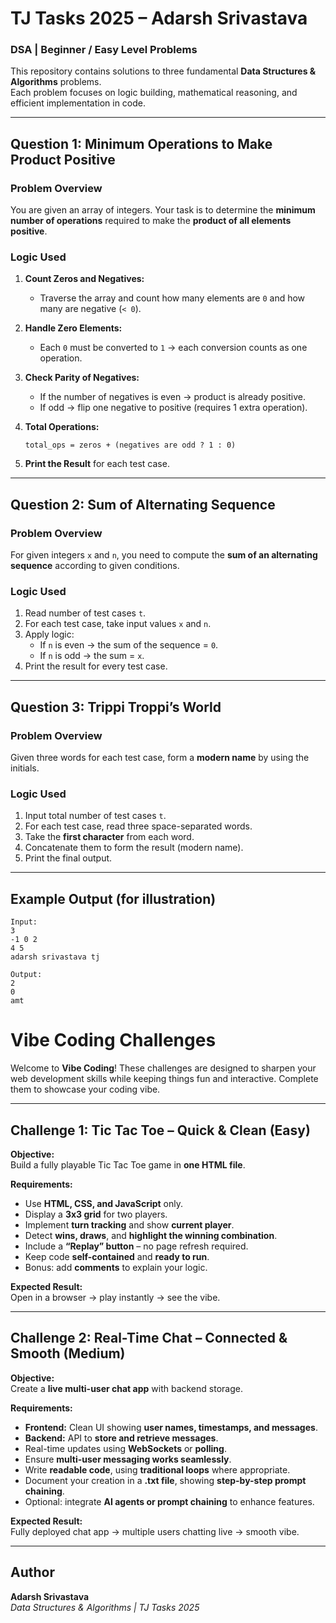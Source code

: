 # TJ Tasks 2025 – Adarsh Srivastava
### DSA | Beginner / Easy Level Problems

This repository contains solutions to three fundamental **Data Structures & Algorithms** problems.  
Each problem focuses on logic building, mathematical reasoning, and efficient implementation in code.

---

## Question 1: Minimum Operations to Make Product Positive  

### Problem Overview  
You are given an array of integers. Your task is to determine the **minimum number of operations** required to make the **product of all elements positive**.

### Logic Used  
1. **Count Zeros and Negatives:**  
   - Traverse the array and count how many elements are `0` and how many are negative (`< 0`).  

2. **Handle Zero Elements:**  
   - Each `0` must be converted to `1` → each conversion counts as one operation.  

3. **Check Parity of Negatives:**  
   - If the number of negatives is even → product is already positive.  
   - If odd → flip one negative to positive (requires 1 extra operation).  

4. **Total Operations:**  
   ```
   total_ops = zeros + (negatives are odd ? 1 : 0)
   ```
   
5. **Print the Result** for each test case.

---

## Question 2: Sum of Alternating Sequence  

### Problem Overview  
For given integers `x` and `n`, you need to compute the **sum of an alternating sequence** according to given conditions.

### Logic Used  
1. Read number of test cases `t`.  
2. For each test case, take input values `x` and `n`.  
3. Apply logic:  
   - If `n` is even → the sum of the sequence = `0`.  
   - If `n` is odd → the sum = `x`.  
4. Print the result for every test case.

---

## Question 3: Trippi Troppi’s World  

### Problem Overview  
Given three words for each test case, form a **modern name** by using the initials.

### Logic Used  
1. Input total number of test cases `t`.  
2. For each test case, read three space-separated words.  
3. Take the **first character** from each word.  
4. Concatenate them to form the result (modern name).  
5. Print the final output.

---

## Example Output (for illustration)
```
Input:
3
-1 0 2
4 5
adarsh srivastava tj

Output:
2
0
amt
```
# Vibe Coding Challenges

Welcome to **Vibe Coding**! These challenges are designed to sharpen your web development skills while keeping things fun and interactive. Complete them to showcase your coding vibe.  

---

## Challenge 1: Tic Tac Toe – Quick & Clean (Easy)

**Objective:**  
Build a fully playable Tic Tac Toe game in **one HTML file**.

**Requirements:**  
- Use **HTML, CSS, and JavaScript** only.  
- Display a **3x3 grid** for two players.  
- Implement **turn tracking** and show **current player**.  
- Detect **wins, draws**, and **highlight the winning combination**.  
- Include a **“Replay” button** – no page refresh required.  
- Keep code **self-contained** and **ready to run**.  
- Bonus: add **comments** to explain your logic.  

**Expected Result:**  
Open in a browser → play instantly → see the vibe.  

---

## Challenge 2: Real-Time Chat – Connected & Smooth (Medium)

**Objective:**  
Create a **live multi-user chat app** with backend storage.

**Requirements:**  
- **Frontend:** Clean UI showing **user names, timestamps, and messages**.  
- **Backend:** API to **store and retrieve messages**.  
- Real-time updates using **WebSockets** or **polling**.  
- Ensure **multi-user messaging works seamlessly**.  
- Write **readable code**, using **traditional loops** where appropriate.  
- Document your creation in a **.txt file**, showing **step-by-step prompt chaining**.  
- Optional: integrate **AI agents or prompt chaining** to enhance features.  

**Expected Result:**  
Fully deployed chat app → multiple users chatting live → smooth vibe.  

---

## Author
**Adarsh Srivastava**  
*Data Structures & Algorithms | TJ Tasks 2025*
